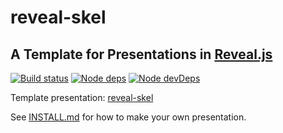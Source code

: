 # reveal-skel
## A Template for Presentations in [Reveal.js](https://github.com/hakimel/reveal.js/)

[![Build status](https://api.travis-ci.org/sermons/reveal-skel.svg)](https://travis-ci.org/github/sermons/reveal-skel)
[![Node deps](https://david-dm.org/sermons/reveal-skel.svg)](https://david-dm.org/sermons/reveal-skel)
[![Node devDeps](https://david-dm.org/sermons/reveal-skel/dev-status.svg)](https://david-dm.org/sermons/reveal-skel?type=dev)

Template presentation: [reveal-skel](https://github.com/sermons/reveal-skel)

See [INSTALL.md](INSTALL.md)
for how to make your own presentation.
